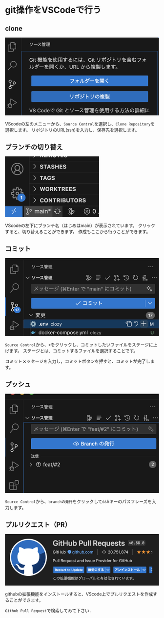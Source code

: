 # git操作をVSCodeで行う

## clone
![git-vscode-clone](./images/git-vscode-clone.png)

VScodeの左のメニューから、`Source Control`を選択し、`Clone Repository`を選択します。
リポジトリのURL(ssh)を入力し、保存先を選択します。

## ブランチの切り替え
![git-vscode-branch](./images/git-vscode-branch.png)

VScodeの左下にブランチ名（はじめはmain）が表示されています。
クリックすると、切り替えることができます。
作成もここから行うことができます。

## コミット
![git-vscode-commit](./images/git-vscode-commit.png)

`Source Control`から、`+`をクリックし、コミットしたいファイルをステージに上げます。
ステージとは、コミットするファイルを選択することです。

コミットメッセージを入力し，コミットボタンを押すと、コミットが完了します。

## プッシュ
![git-vscode-push](./images/git-vscode-push.png)

`Source Control`から、`branchの発行`をクリックしてsshキーのパスフレーズを入力します。

## プルリクエスト（PR）
![git-vscode-pr](./images/git-vscode-pr.png)

githubの拡張機能をインストールすると、VScode上でプルリクエストを作成することができます。

`Github Pull Request`で検索してみて下さい．
